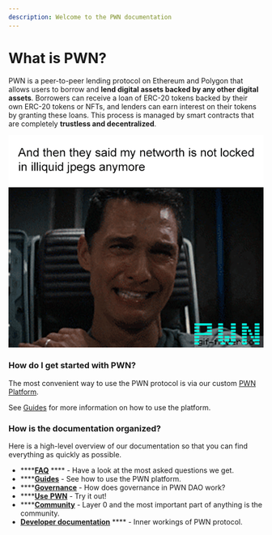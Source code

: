 ```yaml
---
description: Welcome to the PWN documentation
---
```


# What is PWN?

PWN is a peer-to-peer lending protocol on Ethereum and Polygon that allows users to borrow and **lend digital assets backed by any other digital assets**. Borrowers can receive a loan of ERC-20 tokens backed by their own ERC-20 tokens or NFTs, and lenders can earn interest on their tokens by granting these loans. This process is managed by smart contracts that are completely **trustless and decentralized**.

![](.gitbook/assets/image.png)

### How do I get started with PWN?

The most convenient way to use the PWN protocol is via our custom [PWN Platform](https://app.pwn.finance).

See [Guides](broken-reference) for more information on how to use the platform.

### How is the documentation organized?

Here is a high-level overview of our documentation so that you can find everything as quickly as possible.

* ****[**FAQ**](broken-reference) **** - Have a look at the most asked questions we get.
* ****[**Guides**](broken-reference) - See how to use the PWN platform.&#x20;
* ****[**Governance**](broken-reference) - How does governance in PWN DAO work?
* ****[**Use** **PWN**](https://app.pwn.finance/) - Try it out!
* ****[**Community**](https://discord.gg/8WHnTj9HPn) - Layer 0 and the most important part of anything is the community.&#x20;
* [**Developer documentation**](https://pwn-1.gitbook.io/developer-docs/) **** - Inner workings of PWN protocol.
